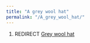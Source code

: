```yaml
---
title: "A grey wool hat"
permalink: "/A_grey_wool_hat/"
---
```


1.  REDIRECT [Grey wool hat](Grey_wool_hat "wikilink")